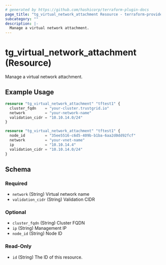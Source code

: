 ```yaml
---
# generated by https://github.com/hashicorp/terraform-plugin-docs
page_title: "tg_virtual_network_attachment Resource - terraform-provider-tg"
subcategory: ""
description: |-
  Manage a virtual network attachment.
---
```


# tg_virtual_network_attachment (Resource)

Manage a virtual network attachment.

## Example Usage

```terraform
resource "tg_virtual_network_attachment" "tftest1" {
  cluster_fqdn    = "your-cluster.trustgrid.io"
  network         = "your-network-name"
  validation_cidr = "10.10.14.0/24"
}

resource "tg_virtual_network_attachment" "tftest1" {
  node_id         = "35ee5516-c6d5-409b-b1ba-6aa2d0dd92fcf"
  network         = "your-vnet-name"
  ip              = "10.10.14.4"
  validation_cidr = "10.10.14.0/24"
}
```

<!-- schema generated by tfplugindocs -->
## Schema

### Required

- `network` (String) Virtual network name
- `validation_cidr` (String) Validation CIDR

### Optional

- `cluster_fqdn` (String) Cluster FQDN
- `ip` (String) Management IP
- `node_id` (String) Node ID

### Read-Only

- `id` (String) The ID of this resource.


